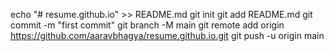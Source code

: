 echo "# resume.github.io" >> README.md
git init
git add README.md
git commit -m "first commit"
git branch -M main
git remote add origin https://github.com/aaravbhagya/resume.github.io.git
git push -u origin main
